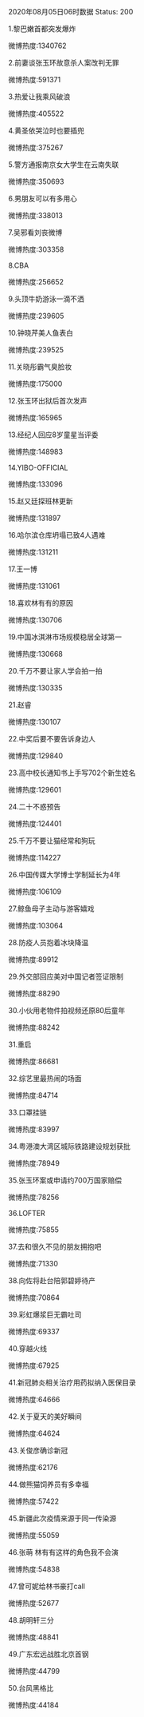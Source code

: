 2020年08月05日06时数据
Status: 200

1.黎巴嫩首都突发爆炸

微博热度:1340762

2.前妻谈张玉环故意杀人案改判无罪

微博热度:591371

3.热爱让我乘风破浪

微博热度:405522

4.黄圣依哭泣时也要插兜

微博热度:375267

5.警方通报南京女大学生在云南失联

微博热度:350693

6.男朋友可以有多用心

微博热度:338013

7.吴邪看刘丧微博

微博热度:303358

8.CBA

微博热度:256652

9.头顶牛奶游泳一滴不洒

微博热度:239605

10.钟晓芹美人鱼表白

微博热度:239525

11.关晓彤霸气臭脸妆

微博热度:175000

12.张玉环出狱后首次发声

微博热度:165965

13.经纪人回应8岁童星当评委

微博热度:148983

14.YIBO-OFFICIAL

微博热度:133096

15.赵又廷探班林更新

微博热度:131897

16.哈尔滨仓库坍塌已致4人遇难

微博热度:131211

17.王一博

微博热度:131061

18.喜欢林有有的原因

微博热度:130706

19.中国冰淇淋市场规模稳居全球第一

微博热度:130668

20.千万不要让家人学会拍一拍

微博热度:130335

21.赵睿

微博热度:130107

22.中奖后要不要告诉身边人

微博热度:129840

23.高中校长通知书上手写702个新生姓名

微博热度:129601

24.二十不惑预告

微博热度:124401

25.千万不要让猫经常和狗玩

微博热度:114227

26.中国传媒大学博士学制延长为4年

微博热度:106109

27.鲸鱼母子主动与游客嬉戏

微博热度:103064

28.防疫人员抱着冰块降温

微博热度:89912

29.外交部回应美对中国记者签证限制

微博热度:88290

30.小伙用老物件拍视频还原80后童年

微博热度:88242

31.重启

微博热度:86681

32.综艺里最热闹的场面

微博热度:84714

33.口罩挂链

微博热度:83997

34.粤港澳大湾区城际铁路建设规划获批

微博热度:78949

35.张玉环案或申请约700万国家赔偿

微博热度:78256

36.LOFTER

微博热度:75855

37.去和很久不见的朋友拥抱吧

微博热度:71330

38.向佐将赴台陪郭碧婷待产

微博热度:70864

39.彩虹爆浆巨无霸吐司

微博热度:69337

40.穿越火线

微博热度:67925

41.新冠肺炎相关治疗用药拟纳入医保目录

微博热度:64666

42.关于夏天的美好瞬间

微博热度:64624

43.关俊彦确诊新冠

微博热度:62176

44.做熊猫饲养员有多幸福

微博热度:57422

45.新疆此次疫情来源于同一传染源

微博热度:55059

46.张萌 林有有这样的角色我不会演

微博热度:54838

47.曾可妮给林书豪打call

微博热度:52677

48.胡明轩三分

微博热度:48841

49.广东宏远战胜北京首钢

微博热度:44799

50.台风黑格比

微博热度:44184

